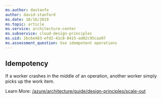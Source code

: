 ```yaml
---
ms.author: dastanfo
author: david-stanford
ms.date: 10/16/2019
ms.topic: article
ms.service: architecture-center
ms.subservice: cloud-design-principles
ms.uid: 1bc6e483-efd2-41c8-8415-ad02c95caa97
ms.assessment_question: Use idempotent operations
---
```

## Idempotency

If a worker crashes in the middle of an operation, another worker simply picks up the work item.

Learn More: [/azure/architecture/guide/design-principles/scale-out](/azure/architecture/guide/design-principles/scale-out)
